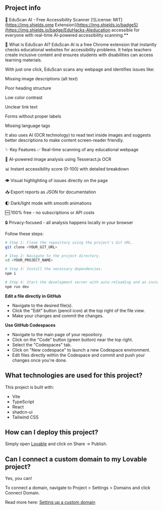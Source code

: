 
## Project info

🤖 EduScan AI - Free Accessibility Scanner
[![License: MIT](https://img.shields.ome Extension](https://img.shields.io/badge5](https://img.shields.io/badge/EduHacks-AIeducation accessible for everyone with real-time AI-powered accessibility scanning.**

🌟 What is EduScan AI?
EduScan AI is a free Chrome extension that instantly checks educational websites for accessibility problems. It helps teachers create inclusive content and ensures students with disabilities can access learning materials.

With just one click, EduScan scans any webpage and identifies issues like:

Missing image descriptions (alt text)

Poor heading structure

Low color contrast

Unclear link text

Forms without proper labels

Missing language tags

It also uses AI (OCR technology) to read text inside images and suggests better descriptions to make content screen-reader friendly.

✨ Key Features
✅ Real-time scanning of any educational webpage

🤖 AI-powered image analysis using Tesseract.js OCR

📊 Instant accessibility score (0-100) with detailed breakdown

👁️ Visual highlighting of issues directly on the page

📥 Export reports as JSON for documentation

🌓 Dark/light mode with smooth animations

🆓 100% free - no subscriptions or API costs

🔒 Privacy-focused - all analysis happens locally in your browser



Follow these steps:

```sh
# Step 1: Clone the repository using the project's Git URL.
git clone <YOUR_GIT_URL>

# Step 2: Navigate to the project directory.
cd <YOUR_PROJECT_NAME>

# Step 3: Install the necessary dependencies.
npm i

# Step 4: Start the development server with auto-reloading and an instant preview.
npm run dev
```

**Edit a file directly in GitHub**

- Navigate to the desired file(s).
- Click the "Edit" button (pencil icon) at the top right of the file view.
- Make your changes and commit the changes.

**Use GitHub Codespaces**

- Navigate to the main page of your repository.
- Click on the "Code" button (green button) near the top right.
- Select the "Codespaces" tab.
- Click on "New codespace" to launch a new Codespace environment.
- Edit files directly within the Codespace and commit and push your changes once you're done.

## What technologies are used for this project?

This project is built with:

- Vite
- TypeScript
- React
- shadcn-ui
- Tailwind CSS

## How can I deploy this project?

Simply open [Lovable](https://lovable.dev/projects/1c63e4da-6782-4fef-94ee-b34b9740cc05) and click on Share -> Publish.

## Can I connect a custom domain to my Lovable project?

Yes, you can!

To connect a domain, navigate to Project > Settings > Domains and click Connect Domain.

Read more here: [Setting up a custom domain](https://docs.lovable.dev/features/custom-domain#custom-domain)
